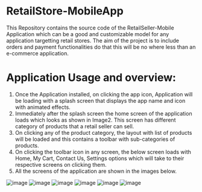 # RetailStore-MobileApp
This Repository contains the source code of the RetailSeller-Mobile Application which can be a good and customizable model for any application targetting retail stores.
The aim of the project is to include orders and payment functionalities do that this will be no where less than an e-commerce application. 

# Application Usage and overview:
1. Once the Application installed, on clicking the app icon, Application will be loading with a splash screen that displays the app name and icon with animated effects.
2. Immediately after the splash screen the home screen of the application loads which looks as shown in Image2. This screen has different category of products
that a retail seller can sell.
3. On clicking any of the product category, the layout with list of products will be
loaded and this contains a toolbar with sub-categories of products.
4.  On clicking the toolbar icon in any screen, the below screen loads with Home, My
Cart, Contact Us, Settings options which will take to their respective screens on
clicking them.
5.  All the screens of the application are shown in the images below.

 ![image](https://user-images.githubusercontent.com/49392940/171994254-6df9ee37-4c8a-4eff-a08c-92cd32e40627.png) ![image](https://user-images.githubusercontent.com/49392940/171994260-0813c259-57bd-4a24-8c3f-3b14c58e36ef.png)
 ![image](https://user-images.githubusercontent.com/49392940/171994269-b9ed8278-13f1-4f31-adee-467117ed313a.png) ![image](https://user-images.githubusercontent.com/49392940/171994275-38314357-719c-4174-9c3c-ce011aaf3816.png)
 ![image](https://user-images.githubusercontent.com/49392940/171994280-fe8ab5e7-7669-4bac-8b99-9bd6db9f9b09.png) ![image](https://user-images.githubusercontent.com/49392940/171994284-2121d004-3816-4256-8014-612c056b7dd1.png)




